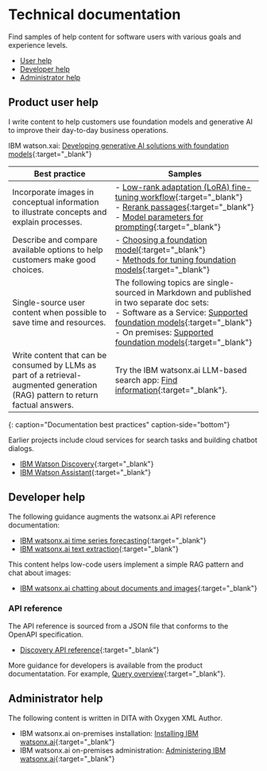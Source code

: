 # Technical documentation

Find samples of help content for software users with various goals and experience levels.

- [User help](#product-user-help)
- [Developer help](#developer-help)
- [Administrator help](#administrator-help)

## Product user help

I write content to help customers use foundation models and generative AI to improve their day-to-day business operations.

IBM watson.xai: [Developing generative AI solutions with foundation models](https://www.ibm.com/docs/SSYOK8/wsj/analyze-data/fm-overview.html){:target="_blank"}

| Best practice | Samples |
|---------------|---------|
| Incorporate images in conceptual information to illustrate concepts and explain processes. | - [Low-rank adaptation (LoRA) fine-tuning workflow](https://www.ibm.com/docs/SSLSRPV_latest/wsj/analyze-data/fm-tuning-methods-lora.html#lora-workflow){:target="_blank"}<br/> - [Rerank passages](https://www.ibm.com/docs/SSYOK8/wsj/analyze-data/fm-api-rerank.html#api){:target="_blank"}<br/> - [Model parameters for prompting](https://www.ibm.com/docs/SSYOK8/wsj/analyze-data/fm-model-parameters.html){:target="_blank"} |
| Describe and compare available options to help customers make good choices. | - [Choosing a foundation model](https://www.ibm.com/docs/SSYOK8/wsj/analyze-data/fm-models-choose.html){:target="_blank"}<br/> - [Methods for tuning foundation models](https://www.ibm.com/docs/SSLSRPV_latest/wsj/analyze-data/fm-tuning-methods.html){:target="_blank"} |
| Single-source user content when possible to save time and resources. | The following topics are single-sourced in Markdown and published in two separate doc sets:<br/> - Software as a Service: [Supported foundation models](https://www.ibm.com/docs/SSYOK8/wsj/analyze-data/fm-models.html){:target="_blank"}<br/> - On premises: [Supported foundation models](https://www.ibm.com/docs/SSLSRPV_latest/wsj/analyze-data/fm-models.html){:target="_blank"} |
| Write content that can be consumed by LLMs as part of a retrieval-augmented generation (RAG) pattern to return factual answers. | Try the IBM watsonx.ai LLM-based search app: [Find information](https://dataplatform.cloud.ibm.com/docs/content/wsj/getting-started/welcome-main.html?context=wx){:target="_blank"}. |
{: caption="Documentation best practices" caption-side="bottom"}

Earlier projects include cloud services for search tasks and building chatbot dialogs.

- [IBM Watson Discovery](https://cloud.ibm.com/docs/discovery-data){:target="_blank"}
- [IBM Watson Assistant](https://cloud.ibm.com/docs/assistant?topic=assistant-index){:target="_blank"}

## Developer help

The following guidance augments the watsonx.ai API reference documentation:

- [IBM watsonx.ai time series forecasting](https://www.ibm.com/docs/SSYOK8/wsj/analyze-data/fm-api-time-series.html){:target="_blank"}
- [IBM watsonx.ai text extraction](https://www.ibm.com/docs/SSYOK8/wsj/analyze-data/fm-api-text-extraction.html){:target="_blank"}

This content helps low-code users implement a simple RAG pattern and chat about images:

- [IBM watsonx.ai chatting about documents and images](https://www.ibm.com/docs/SSYOK8/wsj/analyze-data/fm-prompt-data.html){:target="_blank"}

### API reference

The API reference is sourced from a JSON file that conforms to the OpenAPI specification.

- [Discovery API reference](https://cloud.ibm.com/apidocs/discovery-data){:target="_blank"}

More guidance for developers is available from the product documentatation. For example, [Query overview](https://cloud.ibm.com/docs/discovery-data?topic=discovery-data-query-concepts){:target="_blank"}.

## Administrator help

The following content is written in DITA with Oxygen XML Author.

- IBM watsonx.ai on-premises installation: [Installing IBM watsonx.ai](https://www.ibm.com/docs/SSNFH6_latest/svc-watsonxai/watsonxai-install.html){:target="_blank"}
- IBM watsonx.ai on-premises administration: [Administering IBM watsonx.ai](https://www.ibm.com/docs/SSNFH6_latest/svc-watsonxai/watsonxai-admin.html){:target="_blank"}
